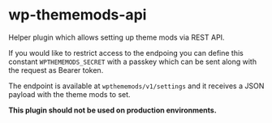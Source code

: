 # wp-thememods-api

Helper plugin which allows setting up theme mods via REST API.

If you would like to restrict access to the endpoing you can define this constant `WPTHEMEMODS_SECRET` 
with a passkey which can be sent along with the request as Bearer token.

The endpoint is available at `wpthememods/v1/settings` and it receives a JSON payload with the theme mods to set. 


**This plugin should not be used on production environments.**  

